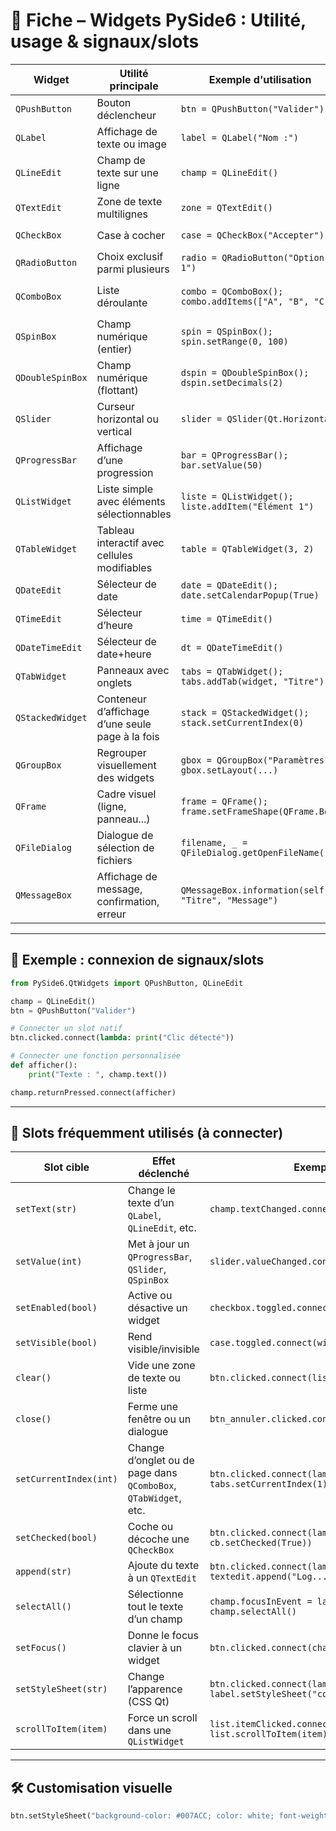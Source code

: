 
# 🧱 Fiche – Widgets PySide6 : Utilité, usage & signaux/slots

| Widget           | Utilité principale                               | Exemple d'utilisation                                  | Signaux utiles                                     |
| ---------------- | ------------------------------------------------ | ------------------------------------------------------ | -------------------------------------------------- |
| `QPushButton`    | Bouton déclencheur                               | `btn = QPushButton("Valider")`                         | `clicked`, `pressed`, `released`, `toggled`        |
| `QLabel`         | Affichage de texte ou image                      | `label = QLabel("Nom :")`                              | — (affichage uniquement)                           |
| `QLineEdit`      | Champ de texte sur une ligne                     | `champ = QLineEdit()`                                  | `textChanged`, `returnPressed`, `editingFinished`  |
| `QTextEdit`      | Zone de texte multilignes                        | `zone = QTextEdit()`                                   | `textChanged`                                      |
| `QCheckBox`      | Case à cocher                                    | `case = QCheckBox("Accepter")`                         | `toggled`, `stateChanged`                          |
| `QRadioButton`   | Choix exclusif parmi plusieurs                   | `radio = QRadioButton("Option 1")`                     | `toggled`                                          |
| `QComboBox`      | Liste déroulante                                 | `combo = QComboBox(); combo.addItems(["A", "B", "C"])` | `currentIndexChanged`, `activated`, `highlighted`  |
| `QSpinBox`       | Champ numérique (entier)                         | `spin = QSpinBox(); spin.setRange(0, 100)`             | `valueChanged`                                     |
| `QDoubleSpinBox` | Champ numérique (flottant)                       | `dspin = QDoubleSpinBox(); dspin.setDecimals(2)`       | `valueChanged`                                     |
| `QSlider`        | Curseur horizontal ou vertical                   | `slider = QSlider(Qt.Horizontal)`                      | `valueChanged`, `sliderMoved`, `sliderReleased`    |
| `QProgressBar`   | Affichage d’une progression                      | `bar = QProgressBar(); bar.setValue(50)`               | — (piloté manuellement)                            |
| `QListWidget`    | Liste simple avec éléments sélectionnables       | `liste = QListWidget(); liste.addItem("Élément 1")`    | `itemClicked`, `currentRowChanged`                 |
| `QTableWidget`   | Tableau interactif avec cellules modifiables     | `table = QTableWidget(3, 2)`                           | `cellClicked`, `itemChanged`, `currentCellChanged` |
| `QDateEdit`      | Sélecteur de date                                | `date = QDateEdit(); date.setCalendarPopup(True)`      | `dateChanged`                                      |
| `QTimeEdit`      | Sélecteur d’heure                                | `time = QTimeEdit()`                                   | `timeChanged`                                      |
| `QDateTimeEdit`  | Sélecteur de date+heure                          | `dt = QDateTimeEdit()`                                 | `dateTimeChanged`                                  |
| `QTabWidget`     | Panneaux avec onglets                            | `tabs = QTabWidget(); tabs.addTab(widget, "Titre")`    | `currentChanged`                                   |
| `QStackedWidget` | Conteneur d’affichage d’une seule page à la fois | `stack = QStackedWidget(); stack.setCurrentIndex(0)`   | — (piloté par index)                               |
| `QGroupBox`      | Regrouper visuellement des widgets               | `gbox = QGroupBox("Paramètres"); gbox.setLayout(...)`  | —                                                  |
| `QFrame`         | Cadre visuel (ligne, panneau...)                 | `frame = QFrame(); frame.setFrameShape(QFrame.Box)`    | —                                                  |
| `QFileDialog`    | Dialogue de sélection de fichiers                | `filename, _ = QFileDialog.getOpenFileName()`          | — (utilisation via méthode statique)               |
| `QMessageBox`    | Affichage de message, confirmation, erreur       | `QMessageBox.information(self, "Titre", "Message")`    | —                                                  |

---

## 🧩 Exemple : connexion de signaux/slots

```python
from PySide6.QtWidgets import QPushButton, QLineEdit

champ = QLineEdit()
btn = QPushButton("Valider")

# Connecter un slot natif
btn.clicked.connect(lambda: print("Clic détecté"))

# Connecter une fonction personnalisée
def afficher():
    print("Texte : ", champ.text())

champ.returnPressed.connect(afficher)
```

---

## 🧰 Slots fréquemment utilisés (à connecter)

| Slot cible             | Effet déclenché                                                 | Exemple                                                          |
| ---------------------- | --------------------------------------------------------------- | ---------------------------------------------------------------- |
| `setText(str)`         | Change le texte d’un `QLabel`, `QLineEdit`, etc.                | `champ.textChanged.connect(label.setText)`                       |
| `setValue(int)`        | Met à jour un `QProgressBar`, `QSlider`, `QSpinBox`             | `slider.valueChanged.connect(bar.setValue)`                      |
| `setEnabled(bool)`     | Active ou désactive un widget                                   | `checkbox.toggled.connect(btn.setEnabled)`                       |
| `setVisible(bool)`     | Rend visible/invisible                                          | `case.toggled.connect(widget.setVisible)`                        |
| `clear()`              | Vide une zone de texte ou liste                                 | `btn.clicked.connect(liste.clear)`                               |
| `close()`              | Ferme une fenêtre ou un dialogue                                | `btn_annuler.clicked.connect(dialog.close)`                      |
| `setCurrentIndex(int)` | Change d’onglet ou de page dans `QComboBox`, `QTabWidget`, etc. | `btn.clicked.connect(lambda: tabs.setCurrentIndex(1))`           |
| `setChecked(bool)`     | Coche ou décoche une `QCheckBox`                                | `btn.clicked.connect(lambda: cb.setChecked(True))`               |
| `append(str)`          | Ajoute du texte à un `QTextEdit`                                | `btn.clicked.connect(lambda: textedit.append("Log..."))`         |
| `selectAll()`          | Sélectionne tout le texte d’un champ                            | `champ.focusInEvent = lambda e: champ.selectAll()`               |
| `setFocus()`           | Donne le focus clavier à un widget                              | `btn.clicked.connect(champ.setFocus)`                            |
| `setStyleSheet(str)`   | Change l’apparence (CSS Qt)                                     | `btn.clicked.connect(lambda: label.setStyleSheet("color:red"))`  |
| `scrollToItem(item)`   | Force un scroll dans une `QListWidget`                          | `list.itemClicked.connect(lambda item: list.scrollToItem(item))` |

---

## 🛠️ Customisation visuelle

```python
btn.setStyleSheet("background-color: #007ACC; color: white; font-weight: bold;")
```
